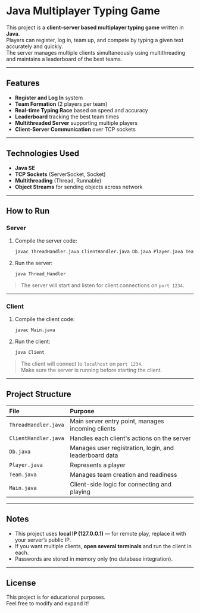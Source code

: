 # Java Multiplayer Typing Game

This project is a **client-server based multiplayer typing game** written in **Java**.  
Players can register, log in, team up, and compete by typing a given text accurately and quickly.  
The server manages multiple clients simultaneously using multithreading and maintains a leaderboard of the best teams.

---

## Features

- **Register and Log In** system
- **Team Formation** (2 players per team)
- **Real-time Typing Race** based on speed and accuracy
- **Leaderboard** tracking the best team times
- **Multithreaded Server** supporting multiple players
- **Client-Server Communication** over TCP sockets

---

## Technologies Used

- **Java SE**
- **TCP Sockets** (ServerSocket, Socket)
- **Multithreading** (Thread, Runnable)
- **Object Streams** for sending objects across network

---

## How to Run

### Server

1. Compile the server code:
    ```bash
    javac ThreadHandler.java ClientHandler.java Db.java Player.java Team.java
    ```
2. Run the server:
    ```bash
    java Thread_Handler
    ```
   
> The server will start and listen for client connections on `port 1234`.

---

### Client

1. Compile the client code:
    ```bash
    javac Main.java
    ```
2. Run the client:
    ```bash
    java Client
    ```
   
> The client will connect to `localhost` on `port 1234`.  
> Make sure the server is running before starting the client.

---

## Project Structure

| File | Purpose |
|:-----|:--------|
| `ThreadHandler.java` | Main server entry point, manages incoming clients |
| `ClientHandler.java` | Handles each client's actions on the server |
| `Db.java` | Manages user registration, login, and leaderboard data |
| `Player.java` | Represents a player |
| `Team.java` | Manages team creation and readiness |
| `Main.java` | Client-side logic for connecting and playing |

---

## Notes

- This project uses **local IP (127.0.0.1)** — for remote play, replace it with your server’s public IP.
- If you want multiple clients, **open several terminals** and run the client in each.
- Passwords are stored in memory only (no database integration).

---

## License

This project is for educational purposes.  
Feel free to modify and expand it!

